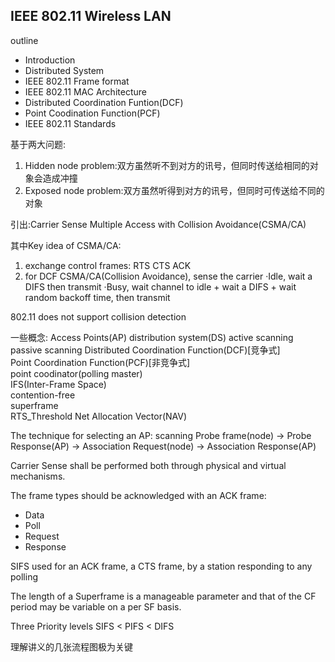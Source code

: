 ## IEEE 802.11 Wireless LAN

outline
* Introduction
* Distributed System
* IEEE 802.11 Frame format
* IEEE 802.11 MAC Architecture
* Distributed Coordination Funtion(DCF)
* Point Coodination Function(PCF)
* IEEE 802.11 Standards

基于两大问题:
  1. Hidden node problem:双方虽然听不到对方的讯号，但同时传送给相同的对象会造成冲撞
  2. Exposed node problem:双方虽然听得到对方的讯号，但同时可传送给不同的对象

引出:Carrier Sense Multiple Access with Collision Avoidance(CSMA/CA)

其中Key idea of CSMA/CA:
  1. exchange control frames: RTS CTS ACK
  2. for DCF
CSMA/CA(Collision Avoidance), sense the carrier
  ·Idle, wait a DIFS then transmit
  ·Busy, wait channel to idle + wait a DIFS + wait random backoff time, then transmit

802.11 does not support collision detection

一些概念:
Access Points(AP)
distribution system(DS)
active scanning
passive scanning
Distributed Coordination Function(DCF)[竞争式]     
Point Coordination Function(PCF)[非竞争式]   
point coodinator(polling master)   
IFS(Inter-Frame Space)   
contention-free   
superframe   
RTS_Threshold
Net Allocation Vector(NAV)

The technique for selecting an AP: scanning
Probe frame(node) -> Probe Response(AP) -> Association Request(node) -> Association Response(AP)

Carrier Sense shall be performed both through physical and virtual mechanisms.

The frame types should be acknowledged with an ACK frame:
  * Data
  * Poll
  * Request
  * Response

SIFS used for an ACK frame, a CTS frame, by a station responding to any polling

The length of a Superframe is a manageable parameter and that of the CF period may be variable on a per SF basis.

Three Priority levels
  SIFS < PIFS < DIFS

理解讲义的几张流程图极为关键
